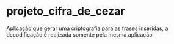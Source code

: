 # projeto_cifra_de_cezar
Aplicação que gerar uma criptografia para as frases inseridas, a decodificação é realizada somente pela mesma aplicação
